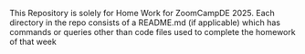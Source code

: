 This Repository is solely for Home Work for ZoomCampDE 2025. Each directory in the repo consists of a README.md (if applicable) which has commands or queries other than code files used to complete the homework of that week